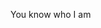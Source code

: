 You know who I am

<!---
chingun/chingun is a ✨ special ✨ repository because its `README.md` (this file) appears on your GitHub profile.
You can click the Preview link to take a look at your changes.
--->
